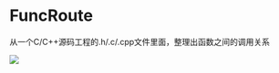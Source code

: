 # FuncRoute
从一个C/C++源码工程的.h/.c/.cpp文件里面，整理出函数之间的调用关系

![](https://github.com/jfu222/FuncRoute/blob/dev-2.0/doc/out.FuncRoute.2.0.1.3.png?raw=true)
